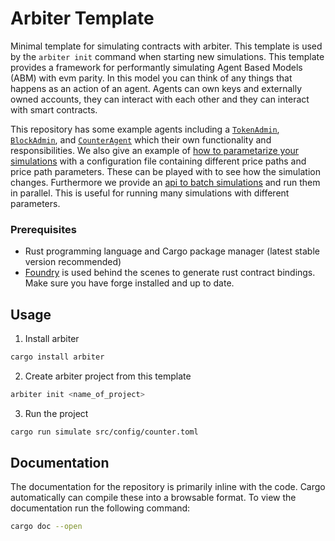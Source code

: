 # Arbiter Template

Minimal template for simulating contracts with arbiter. This template is used by the `arbiter init` command when starting new simulations. This template provides a framework for performantly simulating Agent Based Models (ABM) with evm parity. In this model you can think of any things that happens as an action of an agent. Agents can own keys and externally owned accounts, they can interact with each other and they can interact with smart contracts. 

This repository has some example agents including a [`TokenAdmin`](src/agents/token_admin.rs), [`BlockAdmin`](src/agents/block_admin.rs), and [`CounterAgent`](src/agents/counter_agent.rs) which their own functionality and responsibilities. We also give an example of [how to parametarize your simulations](src/settings/mod.rs) with a configuration file containing different price paths and price path parameters. These can be played with to see how the simulation changes. Furthermore we provide an [api to batch simulations](src/simulations/mod.rs) and run them in parallel. This is useful for running many simulations with different parameters.

### Prerequisites

- Rust programming language and Cargo package manager (latest stable version recommended)
- [Foundry](https://book.getfoundry.sh/getting-started/installation) is used behind the scenes to generate rust contract bindings. Make sure you have forge installed and up to date.

## Usage
1. Install arbiter

``` bash
cargo install arbiter
```

2. Create arbiter project from this template

``` bash 
arbiter init <name_of_project>
```

3. Run the project
```bash
cargo run simulate src/config/counter.toml
```

## Documentation

The documentation for the repository is primarily inline with the code. Cargo automatically can compile these into a browsable format. To view the documentation run the following command:

```bash
cargo doc --open
```